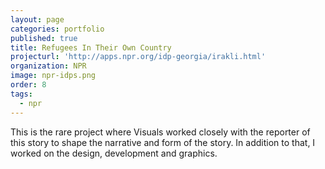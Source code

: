```yaml
---
layout: page
categories: portfolio
published: true
title: Refugees In Their Own Country
projecturl: 'http://apps.npr.org/idp-georgia/irakli.html'
organization: NPR
image: npr-idps.png
order: 8
tags:
  - npr
---
```

This is the rare project where Visuals worked closely with the reporter of this story to shape the narrative and form of the story. In addition to that, I worked on the design, development and graphics.
